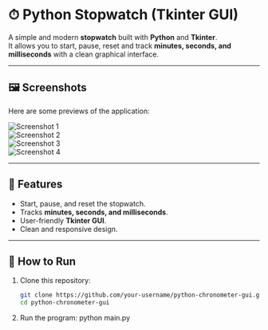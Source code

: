 # ⏱ Python Stopwatch (Tkinter GUI)

A simple and modern **stopwatch** built with **Python** and **Tkinter**.  
It allows you to start, pause, reset and track **minutes, seconds, and milliseconds** with a clean graphical interface.

---

## 🖼️ Screenshots

Here are some previews of the application:

![Screenshot 1](img/img1.png)  
![Screenshot 2](img/img2.png)  
![Screenshot 3](img/img3.png)  
![Screenshot 4](img/img4.png)  

---

## 📝 Features
- Start, pause, and reset the stopwatch.
- Tracks **minutes, seconds, and milliseconds**.
- User-friendly **Tkinter GUI**.
- Clean and responsive design.

---

## 🚀 How to Run
1. Clone this repository:
   ```bash
   git clone https://github.com/your-username/python-chronometer-gui.git
   cd python-chronometer-gui

2. Run the program:
   python main.py
